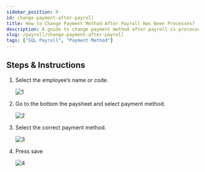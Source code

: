 ```yaml
---
sidebar_position: 9
id: change-payment-after-payroll
title: How to Change Payment Method After Payroll Has Been Processes?
description: A guide to change payment method after payroll is processed
slug: /payroll/change-payment-after-payroll
tags: ["SQL Payroll", "Payment Method"]
---
```


## Steps & Instructions

1. Select the employee’s name or code.

    ![1](/img/payroll/change-payment-after-payroll/1.png)

2. Go to the bottom the paysheet and select payment method.

    ![2](/img/payroll/change-payment-after-payroll/2.png)

3. Select the correct payment method.

    ![3](/img/payroll/change-payment-after-payroll/3.png)

4. Press save

    ![4](/img/payroll/change-payment-after-payroll/4.png)
